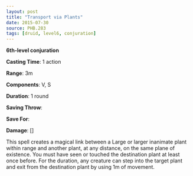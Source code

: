 ```yaml
---
layout: post
title: "Transport via Plants"
date: 2015-07-30
source: PHB.283
tags: [druid, level6, conjuration]
---
```


**6th-level conjuration**

**Casting Time**: 1 action

**Range**: 3m

**Components**: V, S

**Duration**: 1 round

**Saving Throw**:

**Save For**:

**Damage**: []

This spell creates a magical link between a Large or larger inanimate plant within range and another plant, at any distance, on the same plane of existence. You must have seen or touched the destination plant at least once before. For the duration, any creature can step into the target plant and exit from the destination plant by using 1m of movement.
